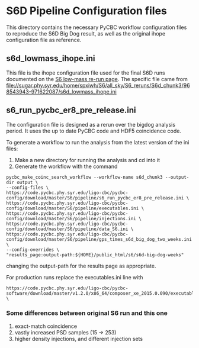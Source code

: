 # S6D Pipeline Configuration files

This directory contains the necessary PyCBC workflow configuration files to
reproduce the S6D Big Dog result, as well as the original ihope configuration
file as reference.

## s6d_lowmass_ihope.ini ##

This file is the ihope configuration file used for the final S6D runs documented on the [S6 low-mass re-run page](https://www.lsc-group.phys.uwm.edu/ligovirgo/cbcnote/S6Plan/101104075619AnalysisS6ABC%20low%20mass%20re-runs). The specific file came from <file://sugar.phy.syr.edu/home/spxiwh/S6/all_sky/S6_reruns/S6d_chunk3/968543943-971622087/s6d_lowmass_ihope.ini>

## s6_run_pycbc_er8_pre_release.ini ##

The configuration file is designed as a rerun over the bigdog analysis period. It uses the up to date PyCBC code and HDF5 coincidence code.

To generate a workflow to run the analysis from the latest version of the ini files:

 1. Make a new directory for running the analysis and cd into it
 2. Generate the workflow with the command
```
pycbc_make_coinc_search_workflow --workflow-name s6d_chunk3 --output-dir output \
--config-files \
https://code.pycbc.phy.syr.edu/ligo-cbc/pycbc-config/download/master/S6/pipeline/s6_run_pycbc_er8_pre_release.ini \
https://code.pycbc.phy.syr.edu/ligo-cbc/pycbc-config/download/master/S6/pipeline/executables.ini \
https://code.pycbc.phy.syr.edu/ligo-cbc/pycbc-config/download/master/S6/pipeline/injections.ini \
https://code.pycbc.phy.syr.edu/ligo-cbc/pycbc-config/download/master/S6/pipeline/data_S6.ini \
https://code.pycbc.phy.syr.edu/ligo-cbc/pycbc-config/download/master/S6/pipeline/gps_times_s6d_big_dog_two_weeks.ini \
--config-overrides \
"results_page:output-path:${HOME}/public_html/s6/s6d-big-dog-weeks"
```
changing the output-path for the results page as appropriate.

For production runs replace the executables.ini line with

```
https://code.pycbc.phy.syr.edu/ligo-cbc/pycbc-software/download/master/v1.2.0/x86_64/composer_xe_2015.0.090/executables.ini \
```

### Some differences between original S6 run and this one

 1.  exact-match coincidence
 2.  vastly increased PSD samples (15 -> 253)
 3.  higher density injections, and different injection sets